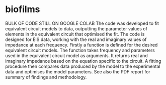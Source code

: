 # biofilms
BULK OF CODE STILL ON GOOGLE COLAB
The code was developed to fit equivalent circuit models to
data, outputting the parameter values of elements in the equivalent
circuit that optimised the fit. The code is designed
for EIS data, working with the real and imaginary values of
impedance at each frequency. Firstly a function is defined for
the desired equivalent circuit models. The function takes frequency
and parameters used in the equivalent circuit model
as arguments. It returns real and imaginary impedance based
on the equation specific to the circuit. A fitting procedure then
compares data produced by the model to the experimental data
and optimises the model parameters. See also the PDF report for summary of findings and methodology.
